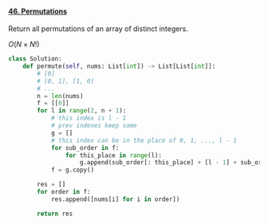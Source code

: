 #### [46. Permutations](https://leetcode.cn/problems/permutations/)

Return all permutations of an array of distinct integers.

$O(N \times N!)$

```python
class Solution:
    def permute(self, nums: List[int]) -> List[List[int]]:
        # [0]
        # [0, 1], [1, 0]
        # ...
        n = len(nums)
        f = [[0]]
        for l in range(2, n + 1):
            # this index is l - 1
            # prev indexes keep same
            g = []
            # this index can be in the place of 0, 1, ..., l - 1
            for sub_order in f:
                for this_place in range(l):
                    g.append(sub_order[: this_place] + [l - 1] + sub_order[this_place:])
            f = g.copy()

        res = []
        for order in f:
            res.append([nums[i] for i in order])

        return res
```